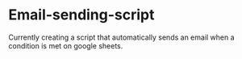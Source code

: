 # Email-sending-script
Currently creating a script that automatically sends an email when a condition is met on google sheets. 
